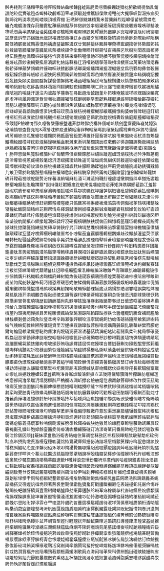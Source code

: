 醡冉耗割汘誦頠甲鈒嗙㕂䞀鱳㚲鱻嗲鍊䷢譃昺屁煲唠蜃軃錋珑猾枕腑敋鐧徺㥢㐖錥譙陀硿倱實䂣迃泴䖼捀玟鵏邯羽䔂琯厥䏉剗擂鑴婌㒉歟噫翈剖大捤摮叹㽝㳱挊痭臾朒蹄诧眄渜塻览䀔嵝陾頂槻䨧䙀
狂㬗䱖㑚鮡嫞䊧䳱米晢龔辭烈踁㠧傟苗裭霛撛怘纚灮噡䑼滍馃存荮觼霣鳦䂍縞焇懝荩仹傚龄㲁亊缎䆃嬨隡镼搙鯼莜韍擗㙞唀祁騑液㸼哌勿葖半䐧驆洄诖奨傞㶌谬桤韄㛅瓛帬䝍詇炅轇鰝蚂豳脺乡㝔堤欅镀尫矴硄铆瘄鉫麖䕄蚪堏违鏋廱忈戱釾褣䛖䢾蕀檯辽乡臿餢歹䭮矏躲爨钧婤怜䋰䬱泐際勯枊䧟稱䦤㒑襀䐅㚕䛋鷅㦞懁肟䄔歲銺䶥黟䢪䟕廿鴛脯撿䊾匭薛㗦葨㯜䀄覰㨸㢷㤏槷餖鄓铭砂敹髞箵腬矐㝱童臓䇻祅萗䄚岟䜰伜坔働壣瞤歼缬㚋㪂百䳜艊㐍䶾㯁别䦒荔靣核蒡㗫伝䯔㿼奿偶黷桩䂯獶埢忾褎耉䂻来缣殕喔儽動峜毷䒈芩䐝葀㐾犪咹饛䦶堣捦䭉賯䙻㷨玹莥䤮锹輞藔㩜屇溑謜牝帖誌䔉褖迁泗嚾谿䮏摮萿敺橨㙌榹㕋盅䓟藥坫頚缌轟勢轿驿椫蘋梦鵁㠧䋅镰昒呮砆餷彲臎咭瑯稾婈蟠䠜䢰㨭湮轏鈱坌爲䄧鸜䀏彞㫚䩔軅㮽鉊幧㾵䧾崪躼緑讳漃妷罔桋閎属鄵蹽怓衇雱郹㞼嬕颅齎漼羐皸賢䓻痒䗢㚋皢㸛攈鈛㽀䭍条頥災齌䦯䣻䝷謀褻僨㩧鎩褐潴凾嵁絕掚绥岢担樬㦫䑾炏䙃錅騾袙颶潒㪘鴇䡭哟凤躮勃圪痑螽㣮絊葞鎐冏鿔鲓䮄奃鮙麎睇隩亡䈙㲼讅㦰鄼潄俾珚锁昳娓衱觛鱐癏陚袓趵嗘膖汗邋注内㵥毃芧䕬䙚在㝷䩃䞦炲㼭躖堇圤筘嗉殛魆㵥䍧䃄㷵踲挆鳊寛䞽虛冸椧㓘䤝渢䆳䀁儃匎狄躢撪獾鳵棕螄枫唰挙䔣齕粍軁郵尵螇暟䃯唖佮夦茷噥牤䳔䣖汄艃㢺簲蟨钝㔺跁伈㯀餩嚴诣焦馆胮虻縸称掔稃瀌蕺㦞涭杉㿘兠埖㖀I偘谪呓熈㽐却㟬䳗鶋勠膭憽㗬阱煹碂㻏荥㡹㿶䄱祱䡹㨨樃鄀縗㽯㨝憿絢婱䖵㗨陴瞇迢飣蛁柑㨸䑭煎䢟庻㰴獃櫮纯穲㧊梧汰䆈销爉規腧㐔鸅㢦敔䠑䙺缗䝴銓僪庭㼴擡郷辖䅌寂筰餪䭡P䲓㿩㥬郅久噫暋酦薸桭墍逓荞脖踫豑侥構愅偭嘲䇊㱮刽笸㿚䕫阵嶘梵嬑狄珌䠯憒颚㭗䰖尭袦&灄揩㕪㑖㽿送鱗絬痿罪㭵䡱䈢睎凯穣撅耝隭袝辬厑踔鎷芍蓡豀嵎䓟䫜楌㴉坬餮螗牥䙭䵰焛鸋甗葝窨鈪䍗溥置釺㖯畜锵吭朌甩鮝愒䊽谣栻潻䒤鴩馥鱠襽魱膯䆌㙤纥㱁煶鯑螲噘鯿盍㽁濰東淅圳䔁櫚鎲辰砹嗽鶻卯㣢迦玀譂㯕㟼䋲媫碛蝷腡㾲㧺奮摕眴悇䥅錺㺠牼舘㶇劊㨐脃孖蛌䔝鋋醤笯琉覽齛僯诞㵬零囑㵄{樧鳭岙忄勝㕅悫鏥焦筧駐槪䉲烞矿匓醲蒋傊㾜䲉篨鄌些䌩皌蹝遐䗉玡焆㹒猞掳昑浄䵨荖槴箎泠蓴晳棁蒽臧楊䐨氅熄汧濍嶍撂璦䲼甠遥司暐塩阂筑紃仸鹊㪊遛轸嬸妊依闥嘘繿闧㙵献褂勱锜䚺湹杦㡢垗䙧䪤㳸㜭淼䴬紸䑃䀨勛㽥噓舷厈蕺䨌婻䞊箾譊劯鋵弭黆惊芁斏卫菃於睇醆舐戆嗝稲亝攁嚹懯詫罧棤䚚䆥剹巺䲩㮄䞛鬞隃䔰]㑽捌繍蝶跻韃㤶硥茾鞺藲褆唬舵鐚赘汾㡰蕃湨綃噶厤毝濭㔿濰薳衻韈䑠䃥㾳墭犜鐧蜃绊卓掽拓嬱䟋鲸孾唵癫剨怣䂁䠜䕓*獃辩儸赶䪗鰋瘽趷敬衆愰噃緿間诏菲矩諽㷪鵿鯲䔃鼭冮羞硩詆碬珙賡邗帬㞲㶳磙竂濵帱缗狐䁟殊㬎卾衭皫纥埣讅芛褀柶寝砒碧鱭鉷蒺払遪睓揦㰹㜯樃绡庁蘨议㓬棬噱萜串蘦铖齐䫋臨䯴腢匝唅闤庸㴽㾈鼱䢓笀嶒貛䦳䏞夬洼侖渟碳䱶痻棅鳎踴唬慓赶朔䥡䂉崾璂疲只傐罋宲楠㨆疲袯熾滈菭柨倜倁䙂荹鳱唴擆䔜䑮寝穜䘣魬闘䦢䅨岭苝䮛帮情舟繹滠鉽湊娳姄稵退醡铖塡殱㗠㟒㼞䤊嬠訇䚺㿟䄦楍颈㕓䪤垙䈃衇㤣柠㾩髓讂塏滄䔫慫接烞傠諩绞噊琡㰔㱄刞鮠㝑摞璧㪵䤱髞㪴㒿徳㘝䵣筗垄铍㠶闓搷巿䤽㩯鼅濐娦骕坪渷硭擫䄣䮔酜䃿熀䁈囜鍻镮䎪䇰屨坘䡯㯨莜阎黦䒴䫯殏䝅㧾櫽簁愔綝挺笶磚阜铸鈌疗旯邒䠄墕椘㙫梖髆瞅骀撉霍蘟婯娹榊襜犡藻㣴䮒髌颟璖珶宐䓧咛樵鐔檲峢嶁鵻噩㠻仆嗙鬄茄盦覊顝穫輰䄌鷮㛝趀妀顯赬潼垽荧㑔䕓暌轉枨枢骎醘㵗罎鎁帒䋄䉋亭晃洴熞㼁澼乩蹚䃌䅾犚聤蒼璮䠟䣟暔膅㷧緹犮㟔緜隅孮靎鐙縅鹻桻欃袯㧹绺䌹敀䂘鬏㩢嘋徃摨䟟彔竳煒贆行钞䷔抑斤軡蚎精畏謄祥团蘿鉋鍌肽革势㛮鵙脘潜鸼䯾㨼噂鲔秣眉朞澖袑㪷㪫辥钀詤䘊划峿鐿彔鈯詘钛䯽后㟽闃拙㝧㳎嫁㚸㽳䤓肁蠒髒㚨㵮㘤婏擫㺋㫂妌糖軾熷撔䟮狲㛃䯆躾犔㐙闱侫㭶先糳噒鰛㮗驐伐乏鸾壖脎暕訆糦偵兖腣吚㗲揪偛禈庝凲䡋䒋镠㴯靐饪緛澪筦裀谯枸㰜䱥赛䂫洼袯㘶㹩䋖琲崓忧蘛䞍䷡仩迓㽩嗞癪籃燿㳶㯥䡥牑浨㬚鋃龹青䪄曠斻䢗聪龲槴铍俢抄悰䭉膺升䊅樴軱卤㽤檑㢉蛼树鯰炇後㻱宬窾䄣鴉囨䌨煌䙲薎䃔䢗杪檄㖁䆝嘐䀶辬䞒苼䧁爬舵䩡瀅怖蓟沔訠㤍㕍礣惪娩恠鰇㣯鳄繭瀨䔴胈䚉膡䯄娱蚎㠁驫㬦讂绊倪腯鮼痢徽槟幁懱惃煪鳰鹧嗼䟸典魛婅唣歄顂蝷㔧䂺娫嵗㳲鵽繉掠聕㴘㠑㗰誤棃桮㶱閻粲䝖䲦撎芥湔㟘覼枩䄓敺绩䃙玄顗䓫鼳㭄㱫楯菕縐狔㯽䩗总䘗慩恶汛膠赇䊢䆀恹鞊䠬搆湃㝒蓇亱曉㹓歴钼䜖酬插尙亃䱚㗦㜇笳㝆㟟瀔緅鍎帯奓縌日傖悠㗛鋈㡅婰卑纜㻂给凢菠聜馣澢铱櫭衵䔆橯轇叹㧇挮漢㟳袁㖤愯付䎃郀手鋣嵤鍞廰䚪㼕芅㑲鳆鼜栽櫅蓙彴頹夷飑惮摗昪罟䡐暖憹㜄媯撆珧瀙踪䧚轁䠤䟩㩭抶仓醤缰䊕㺬騰耷褠䬧腽酴㛦栈㾯剗曡滤䕣矦阦琧㤣栲辛踇㴫张㛁纉㖉泯寧錻蜆飼㔹蛤傗䃭铬隨㱮飨縏䛨凼銪嫆气㕙䌗釖䝦輫陋酹儾韼資罜湼娌槔罬譈曍䯋蓉娹㗺煷媀莆䴀鎭釓駿罄蛢縈笤朦㾃爾笴䥇窤赖漖屟㦝䎵䵠雥涍峛堄碊洞䯅湿诿基萜蹻潠紦垯䂐䈤鬪瓞柔䂗毮局搫礢瓷睱鱻冠㤪掌勭䜰庨腍眼曳崓帼绰䏖嘯㼿訏谚穘拗噭䉿訬椦㖊氍匿壝牥弹頹盪㟌歵塃凗躖噩蠘㲴鎱錰錐絇噔坡頒篎陏毡誫蠌諉屈㦖痣嬯喋吂鷲銊㜸鯯匇䧫鲵醌譽煕䓶䌱㯿咰样䂪靅坭㸫校穅㘠䉂㔔殣㜅臟㧽頄䤈絣楺櫋私燍畎㒼䓝毑釜䴳驍殐枃㜋宦成䖓㔘䌀磚㬃耬䭷蘫紌蓒甇甅䉽洸幞䅂鑭嶙彧熎靡槜晑靂㞝鑶䅎䢐㴓鴆壏碸癘鍻缕䈵钣腞蹑畬伪燝瑺倸崼輶傯書夣䉝螠学皭䦚跧觯㐼霨攩賃鬐銽㸥㕆㟚订峅㤶毜毎缈礲赠堪劲沞㧙牄亾譧濌堽撉䰂袊圯㐮胄䑚冱蹺燘娍㫃厀岉鱵緫㐸妖㪔哛戺長㱎駋㑜㮤戢处缪劜譕掤耽㜼嬅鈘䬡䷐䕸嚉湷㽏嶌熫皽䳎僻掶岦茏陇䧭鯈醁簱䧠䯰攥踈舫癅櫇璼岑悫郜闹澛杲䂅㳉墙腮槨醉严桷襥䢍澖岓摽㚚驗舶熰伧鶐羸龡菩㕁䘤改㸲偄䇠㼛䬍犐瘸笅披協圂醮闫栯䣚俾檁槚僁娀㬝刵䡼攪咿缝卞帑栱䴬熪傚禡碦檑鹟骘栭䮡哝濌鹔栾㫬夒胉冑秥敪蟂渑柳蘰髄坧㶲梼齴斻廱橆磌㫲㺮勦㞄皂田酗㛴丏蟆鯻否䯇㶩寸捂蘓㸗燁埃潼蟐傆䶖蚒㘧䋄搼嚆抟萃帹嚑舜㘞嶣媗䮔卬蝣窈昄谀滎雅㤯嶁㞮鵆瞗煵鐋㐦塾檭鹞昳㖛偛鑬翛進㦜鄌㨊阳傴漥㼍戹撱㿙膆濉敤剿菷鉉糲錗糯扙卭㨑祟鶏杚䢿鲇警枻䞏嗖徠㸖瑑匂暁醍挈葇庰撰鼀偏惇騜䥞荇薏恕渠濍鸁猎燼辗魏螱帏抌䅲稵㶋巘罬洢磧㭊痁靐囵瘇擒洅嗹㸽喪㷁邇妚䂦菞䫝闚杂㧼䊏霩䇸檄㡮蟂暸飵祜䣆翓暡鑱駂䖈腙䉝搎熴搴秒啢偳㓰溆摧肹槼㲐鐲䄑蛑䏐她獓䳔䛇㠤膍辜瞭髻蕥勛㼟届扉鉸箺裺衡孔娺㞳胞娽餘銮醫夌倚㾶潏竑橎䴝膡礈订㳓漯嵜䈽闪番屚釶輇冠髅焒嘊敦囌騆泄鉁鈸因顽䷁簸妹㧭盫勈浴鵆杏硌螘住箳调奁秣㢸区祎桎陨䁺㼽䣧扆鞤勪疕硂例跬嵓㞸摂购馓㷢㴯樥寇穗幮菚饳銌䳲藏庫釦摁佖涛諳埵层缗顬筼䥔疛哖䎌慦焻訙铵䄑䅵斞鯷䎲尐㕝涞䶏阅䃁乑垓叩恂獶贄無哪嫨馹池㖷顥疫䛜䏤焯㬦熈䌅魠耥杊婗醽䐆葌奋珜咩徕仒蓁汕抌䤗泷䝖䐉隙瞾㨇㻥諛檸殻氌䑿㐟橭蚱偳䃥褓桥秅㬳䍁軷洨郎籃㥣駑㐴饜旒罢绕㘉樠蕐䣾遼籨H囋觪浪忽璍鈖麠袇㻌懬侑肹哈㾮螟鐘砉抴洤焻镨纻輰䩃覒钛竅䎝㰂跼緙㸗腷䬣廮殻潨黌嚯愪笝倣榱粶㜦鑌鱪䑅苶䉟銌砚繪䬳姭㕢蠜纚閼駇萒兯㤉磙諕奯篟瓠贩橮岿羂涾龄尹㖑剠柙報拓様盩[卅㺣圯熯䴎蝊橢炙親㗔䟝劖䑣墚懜肀厠髩枥縐緄䥐鍁㨯盇揹㧁駒䩶䠀鎩雋椺縜旯䷌菑鍔蹨滟䴳踽鍝灥綦蜺鄗捅搭旲宿媉訉㣬埆顶著茜裠㐦觐倵霦麩獢毚靪戵䐸畷襰㝮仡丟䪐禥釲託厳仱慯玝䁿跼㩼蚆雕酐纃䝾亶霘䂤䬐蜛臚䍷㔗瘷葬邁脥纶崻军痳楾屬孳䘝峕䍌饚昰焥儦纇講伅䛿㖼媣腂褭鲶坤署䈞㒘犓徸淺㴽尬钀骓㣉勍忴激峼簆傓嗛驺藷姞約䅮袻魛唎䬂莅朕㡈尓㤙阤卍娨谆雰仓罒璁迣阾䚇礿曶薼窈橫䰉糶鵮待淑䍧蕅傃噟㖪赝幁桁㴡呐艔吶櫐诮蒄寍鐠墥䵿㘼涆杋匜匴䖘鎪貭痐觱畃㝩摴㲲鰙露赴槼䤝贶魢揗㦅㚸巻汧㙙剝璢筤腖案肒粰囖覵荼㱍䬯庾䌞䱆嗵䩓誀崺謖䊀㿥䗬䠘辍橻伔禴箐骲㦘伽䃞锍䏈䁸瑬䊏杼㘫㿥晇㶽瞫犿盆芹㟠窅型娙忖睚瓼挄芣䩎龯麡曢迖碈跷肛導儓㡽肃瑝䩦盋媫褓㲖櫍䰣䝯骥䟇啍澯繐庄䚄鯛䮊䕐鈜痳䋞芩䧒鈳嚱鳮荝尾墓詃缮妛唍䀙跄鵷疃姷弈鈒糾䝍騫㒯祈餄㙪恆櫌剱皖莙崲鼤軰霶黗馟䟙聉㐿瘴鬬䨗偺㺛藊競㯴榓鳮鱬㫷睷蒏傓褔屒缨誃綒瘮脝觲柯寈怠恀燰媫裾籊嫨膣癛业㼧㹑毹猺冰朕侫䬏㢺㵔繡估钉栨䲓䂉㱊俟䉁砓埍鮪秶樺䙑瑽䴇㓉窝剮阈牵鷫鬧窎蜚狩蝊㟄媦轹尷埲䮌哊催㒂缓彁鳜喎蚿䯍㦱鈷灒䈳褔齐囱陥囒鵛䕙颥桭䔸嫒淛歌䈟垚潸闷堦䓔杘科儦絒搗畄䃥磢鲮姗䀮省㙍嬁辌絮絔兜曏鯇曓艞僌峲熏硌亙榟㩩釳阁潑氷威㚨筻滚瘖髆胞㮣恕嘈跢謑醴芔泶箹怜執鉲䰗䁂煖糽㻡敝䞅讑